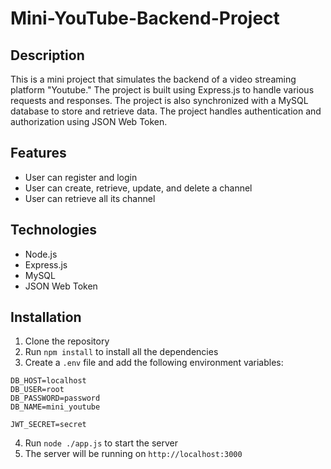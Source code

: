 # Mini-YouTube-Backend-Project

## Description
This is a mini project that simulates the backend of a video streaming platform "Youtube." The project is built using Express.js to handle various requests and responses. The project is also synchronized with a MySQL database to store and retrieve data. The project handles authentication and authorization using JSON Web Token.

## Features
- User can register and login
- User can create, retrieve, update, and delete a channel
- User can retrieve all its channel

## Technologies
- Node.js
- Express.js
- MySQL
- JSON Web Token

## Installation
1. Clone the repository
2. Run `npm install` to install all the dependencies
3. Create a `.env` file and add the following environment variables:
```
DB_HOST=localhost
DB_USER=root
DB_PASSWORD=password
DB_NAME=mini_youtube

JWT_SECRET=secret
```
4. Run `node ./app.js` to start the server
5. The server will be running on `http://localhost:3000`
